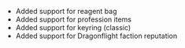 - Added support for reagent bag
- Added support for profession items
- Added support for keyring (classic)
- Added support for Dragonflight faction reputation
